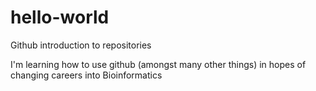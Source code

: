 # hello-world
Github introduction to repositories

I'm learning how to use github (amongst many other things) in hopes of changing careers into Bioinformatics
